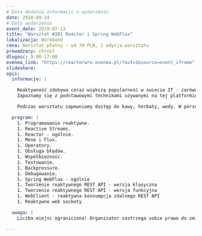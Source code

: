 ```yaml
---
# Data dodania informacji o wydarzeniu
date: 2018-09-24
# Data wydarzenia
event_date: 2019-07-13
title: "Warsztat #281 Reactor i Spring WebFlux"
lokalizacja: Workband
cena: Warsztat płatny - od 79 PLN, 1 edycja warsztatu
prowadzacy: chrost
dlugosc: 9:00-17:00
evenea_link: "https://reactorwro.evenea.pl/?out=1&source=event_iframe"
slideshare:
opis:
  informacje: |

    Reaktywność zdobywa coraz większą popularność w świecie IT - zarówno w aplikacjach desktopowych, jak też webowych i mobilnych. Na początku zajęć dowiemy się czym jest programowanie reaktywne oraz do czego można je zastosować. Następnie powrócimy do świata Javy i spróbujemy pożenić ją z tymże programowaniem reaktywnym - przedstawiona zostanie koncepcja Reactive Streams oraz jej implementacja - platforma Reactor. 
    Zapoznamy się z podstawowymi technikami używanymi na tej platformie i utrwalimy tę wiedzę poprzez wykonanie kilkunastu prostych ćwiczeń. W celu praktycznego wykorzystania zdobytej wiedzy, w drugiej części dnia, przeniesiemy się do frameworka Spring WebFlux i stworzymy prostą webową aplikację w wersji reaktywnej. Dodatkowo nauczymy się reaktywnie konsumować zdalne REST API (w zależności od potrzeb - Twitter lub Github).

    Podczas warsztatu zapewniamy dostęp do kawy, herbaty, wody. W porze obiadowej zapewniamy pizzę w wersji mięsnej lub wegetariańskiej.

  program: |
    1. Programowanie reaktywne.
    1. Reactive Streams.
    1. Reactor - ogólnie.
    1. Mono i Flux.
    1. Operatory.
    1. Obsługa błędów.
    1. Współbieżność.
    1. Testowanie.
    1. Backpressure.
    1. Debugowanie.
    1. Spring WebFlux - ogólnie
    1. Tworzenie reaktywnego REST API - wersja klasyczna
    1. Tworzenie reaktywnego REST API - wersja funkcyjna
    1. WebClient - reaktywna konsumpcja zdalnego REST API
    1. Reaktywne web sockety

  uwaga: |
    Liczba miejsc ograniczona! Organizator zastrzega sobie prawo do zmiany lokalizacji wydarzenia oraz jego odwołania w przypadku niezgłoszenia się minimalnej liczby uczestników.

---
```

